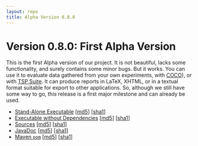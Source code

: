 ```yaml
---
layout: repo
title: Alpha Version 0.8.0
---
```


# Version 0.8.0: First Alpha Version

This is the first Alpha version of our project. It is not beautiful, lacks some
functionality, and surely contains some minor bugs. But it works. You can use it
to evaluate data gathered from your own experiments,
with [COCO](http://coco.gforge.inria.fr/doku.php?id=start)),
or with [TSP Suite](https://github.com/optimizationBenchmarking/tspSuite). It can
produce reports in LaTeX, XHTML, or in a textual format suitable for export to
other applications. So, although we still have some way to go, this release is a
first major milestone and can already be used. 
  
* [Stand-Alone Executable](optimizationBenchmarking-0.8.0-full.jar) [[md5](optimizationBenchmarking-0.8.0-full.jar.md5)] [[sha1](optimizationBenchmarking-0.8.0-full.jar.sha1)]
* [Executable without Dependencies](optimizationBenchmarking-0.8.0.jar) [[md5](optimizationBenchmarking-0.8.0.jar.md5)] [[sha1](optimizationBenchmarking-0.8.0.jar.sha1)]
* [Sources](optimizationBenchmarking-0.8.0-sources.jar) [[md5](optimizationBenchmarking-0.8.0-sources.jar.md5)] [[sha1](optimizationBenchmarking-0.8.0-sources.jar.sha1)]
* [JavaDoc](optimizationBenchmarking-0.8.0-javadoc.jar) [[md5](optimizationBenchmarking-0.8.0-javadoc.jar.md5)] [[sha1](optimizationBenchmarking-0.8.0-javadoc.jar.sha1)]
* [Maven `pom`](optimizationBenchmarking-0.8.0.pom) [[md5](optimizationBenchmarking-0.8.0.pom.md5)] [[sha1](optimizationBenchmarking-0.8.0.pom.sha1)]